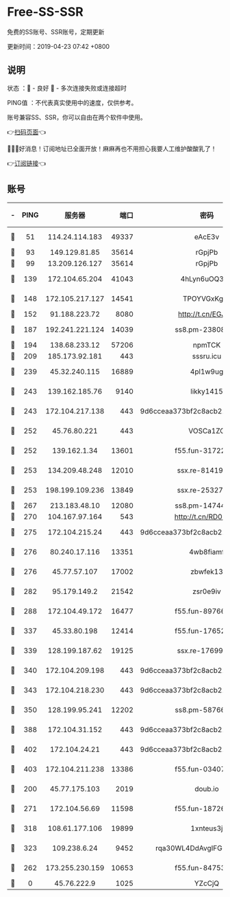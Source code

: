 # Free-SS-SSR

免费的SS账号、SSR账号，定期更新

更新时间：2019-04-23 07:42 +0800

## 说明

状态     ：🙂 - 良好 🙁 - 多次连接失败或连接超时

PING值   ：不代表真实使用中的速度，仅供参考。

账号兼容SS、SSR，你可以自由在两个软件中使用。

👉[扫码页面](https://liesauer.github.io/Free-SS-SSR/)👈

🎉🎉🎉好消息！订阅地址已全面开放！麻麻再也不用担心我要人工维护酸酸乳了！

👉[订阅链接](https://www.liesauer.net/yogurt/subscribe?ACCESS_TOKEN=DAYxR3mMaZAsaqUb)👈

## 账号

|-|PING|服务器|端口|密码|加密方式|区域|
|:----:|:----:|:-----:|-----:|:----:|:----:|:----:|
|🙂|51|114.24.114.183|49337|eAcE3v|chacha20-ietf|TW|
|🙂|93|149.129.81.85|35614|rGpjPb|rc4-md5|HK|
|🙂|99|13.209.126.127|35614|rGpjPb|rc4-md5|KR|
|🙂|139|172.104.65.204|41043|4hLyn6uOQ3hU|aes-256-cfb|JP|
|🙂|148|172.105.217.127|14541|TPOYVGxKglpi|aes-256-cfb|JP|
|🙂|152|91.188.223.72|8080|http://t.cn/EGJIyrl|rc4-md5|RU|
|🙂|187|192.241.221.124|14039|ss8.pm-23808367|aes-256-cfb|US|
|🙂|194|138.68.233.12|57206|npmTCK|rc4-md5|US|
|🙂|209|185.173.92.181|443|sssru.icu|rc4-md5|RU|
|🙂|239|45.32.240.115|16889|4pl1w9ug|aes-256-cfb|AU|
|🙂|243|139.162.185.76|9140|likky1415|aes-256-cfb|DE|
|🙂|243|172.104.217.138|443|9d6cceaa373bf2c8acb22e60b6a58be6|aes-256-cfb|US|
|🙂|252|45.76.80.221|443|VOSCa1ZG|aes-256-cfb|DE|
|🙂|252|139.162.1.34|13601|f55.fun-31722163|aes-256-cfb|SG|
|🙂|253|134.209.48.248|12010|ssx.re-81419250|aes-256-cfb|US|
|🙂|253|198.199.109.236|13849|ssx.re-25327001|aes-256-cfb|US|
|🙂|267|213.183.48.10|12080|ss8.pm-14744177|rc4-md5|RU|
|🙂|270|104.167.97.164|543|http://t.cn/RD0D7sx|rc4-md5|CA|
|🙂|275|172.104.215.24|443|9d6cceaa373bf2c8acb22e60b6a58be6|aes-256-cfb|US|
|🙂|276|80.240.17.116|13351|4wb8fiamf|aes-256-cfb|DE|
|🙂|276|45.77.57.107|17002|zbwfek13|aes-256-cfb|GB|
|🙂|282|95.179.149.2|21542|zsr0e9iv|aes-256-cfb|NL|
|🙂|288|172.104.49.172|16477|f55.fun-89766175|aes-256-cfb|SG|
|🙂|337|45.33.80.198|12414|f55.fun-17652829|aes-256-cfb|US|
|🙂|339|128.199.187.62|19125|ssx.re-17699108|aes-256-cfb|SG|
|🙂|340|172.104.209.198|443|9d6cceaa373bf2c8acb22e60b6a58be6|aes-256-cfb|US|
|🙂|343|172.104.218.230|443|9d6cceaa373bf2c8acb22e60b6a58be6|aes-256-cfb|US|
|🙂|350|128.199.95.241|12202|ss8.pm-58766684|aes-256-cfb|SG|
|🙂|388|172.104.31.152|443|9d6cceaa373bf2c8acb22e60b6a58be6|aes-256-cfb|US|
|🙂|402|172.104.24.21|443|9d6cceaa373bf2c8acb22e60b6a58be6|aes-256-cfb|US|
|🙂|403|172.104.211.238|13386|f55.fun-03407561|aes-256-cfb|US|
|🙂|200|45.77.175.103|2019|doub.io|aes-128-ctr|SG|
|🙂|271|172.104.56.69|11598|f55.fun-18726440|aes-256-cfb|SG|
|🙂|318|108.61.177.106|19899|1xnteus3j|aes-256-cfb|FR|
|🙂|323|109.238.6.24|9452|rqa30WL4DdAvgIFG6Fs3znzTa|aes-256-cfb|FR|
|🙁|262|173.255.230.159|10653|f55.fun-84753420|aes-256-cfb|US|
|🙁|0|45.76.222.9|1025|YZcCjQ|rc4-md5|JP|
